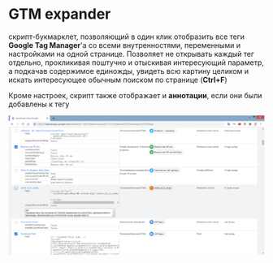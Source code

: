 # GTM expander
скрипт-букмарклет, позволяющий в один клик отобразить все теги **Google Tag Manager**'а со всеми внутренностями, переменными и настройками на одной странице. Позволяет не открывать каждый тег отдельно, прокликивая поштучно и отыскивая интересующий параметр, а подкачав содержимое единожды, увидеть всю картину целиком и искать интересующее обычным поиском по странице (**Ctrl+F**)

Кроме настроек, скрипт также отображает и **аннотации**, если они были добавлены к тегу

![](https://raw.githubusercontent.com/SergeyLossev/gtm_expander/main/GTM_expander.png)
